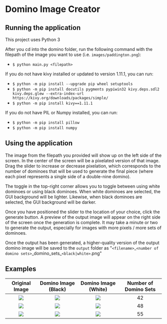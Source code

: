 # Domino Image Creator

## Running the application
This project uses Python 3

After you cd into the domino folder, run the following command with the filepath of the image you want to use (i.e. `images/paddington.png`):  
- `$ python main.py <filepath>`

If you do not have kivy installed or updated to version 1.11.1, you can run:  
- `$ python -m pip install --upgrade pip wheel setuptools`  
- `$ python -m pip install docutils pygments pypiwin32 kivy.deps.sdl2 kivy.deps.glew --extra-index-url https://kivy.org/downloads/packages/simple/`  
- `$ python -m pip install kivy==1.11.1`  

If you do not have PIL or Numpy installed, you can run:
- `$ python -m pip install pillow` 
- `$ python -m pip install numpy` 

## Using the application
The image from the filepath you provided will show up on the left side of the screen.  In the center of the screen will be a pixelated version of that image.  Drag the slider to increase or decrease pixelation, which corresponds to the number of dominoes that will be used to generate the final piece (where each pixel represents a single side of a double-nine domino).

The toggle in the top-right corner allows you to toggle between using white dominoes or using black dominoes.  When white dominoes are selected, the GUI background will be lighter.  Likewise, when black dominoes are selected, the GUI background will be darker.

Once you have positioned the slider to the location of your choice, click the generate button.  A preview of the output image will appear on the right side of the screen once the generation is complete.  It may take a minute or two to generate the output, especially for images with more pixels / more sets of dominoes.

Once the output has been generated, a higher-quality version of the output domino image will be saved to the `output` folder as "`<filename>`\_`<number of domino sets>`\_domino_sets_`<black|white>`.png"

## Examples

Original Image             |  Domino Image (Black)     |  Domino Image (White)     |  Number of Domino Sets
:-------------------------:|:-------------------------:|:-------------------------:|:-------------------------:
![](https://lh3.googleusercontent.com/s8Cb86kUjjMJPneVpOYLFzdfgszLhxfgKYKcVSYeDnC-_8OGzX9SqbiU0YE-Pif0yF_RbmAL-sqYnA0l6Mz1nqPhWEhwQjFdUiae1-5vxzmcF_szWDpOR4UNOepH_kKhHX3DPNY80A=w2400)  |  ![](https://lh3.googleusercontent.com/7OlmkRVlK4hmp2Bm_-w3AK6wkMF7YPBalg-8FIzLMhRl6Kjj6mgAbUu5DegOeiWw1NaiTHIhzFKQkE8mBvA_v6uEIgzdbnbibqhGnpguf092YrGHrMQUfzJZrVcMjlMCQ_rCLwtJng=w2400)  |  ![](https://lh3.googleusercontent.com/sfbUVHKTJVXvKgczoIGlGKd0SFMDwZ9Yy66sBuwe0an82cIt7Zzx2GlsT8CmD7GSCEuHpTXVGdYZn5nTkGOOmiCelF1vfKqbZUMn5AulmTy9dLCMP7eAlqOlDq6sVrtbx1Mpgvi0og=w2400)   |   42
![](https://lh3.googleusercontent.com/Pa_TQptd3RftCQM5tCFJ3iN8G5_4jnNQqa1R-0Krey3dKy08AHC2k9hXeWYHzzqkC8OVeTsESiw53EC87TVlGBDUhYDwPdlvxZWQ2KUiGqDs5Cj6rz9u1MvHF_2UFlZU0TAY_Uugjg=w2400)  |  ![](https://lh3.googleusercontent.com/Y74MONLtHyglqBpKzuUeInZX3L9pr85p6IieLx_NIh20KvO7wU30JzIJTe5CYPqyo4QvUYIyRoS5VpsFYb6RjMyaGdJP0f8db07AHkkdAIzAedBpSC9QnpAWPrSpQ95rpuVIJDqlTQ=w2400)  |  ![](https://lh3.googleusercontent.com/OIbEhN12FmWjilUShzy_6Z-h5sqx3ptZZ3nXZAkfdUaWesF0vXcrjr_2B5CANhC8GDGlMfR714K_JZE0ZVy6fYbCTu4yDRlHe1ptHqFgPG5caD5qbq0yjxBiEoVrf7dgvTbogQ6lNQ=w2400)   |   48
![](https://lh3.googleusercontent.com/0AscBsaj2qafwjhWJmDAGtgi9fdYoDYz19HaNCrIUY1k_TRlHr-7o_lCXWMiH0PvR74W2979kTo0M4D_VYEWKH3mrphtlQkmZcx98fKr_zfrVCI8ZUg9f0zErGNRE8YqJv16pf3PJQ=w2400)  |  ![](https://lh3.googleusercontent.com/AmPYX5owYlQ6Z8rU8P7Gf6PgviXWok4Qxn-eyHPmp44cFcYV1y6QHeruswxkufq78fNOzqgbJdHEA5UHwSiqai5-lkbOCCFXuS6_Dv3BpXvYcFTv50jopecFuG6NdkWKK2UDSEre5g=w2400)  |  ![](https://lh3.googleusercontent.com/myMR2mGsUC-7KnRerpKGPfCdcRx5Lmg26d5mm9DciDhPpS6eXsbTcIP1AdVrWLu_1zfoNgzCpKXI7VaxtWWyJ7r2O_--ql0wrSDAia6hRYCrVlWolLw9eoIKJOIT5Gi1P9P_y-HuXg=w2400)   |   55
